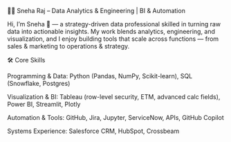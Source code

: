 👩‍💻 Sneha Raj – Data Analytics & Engineering | BI & Automation

Hi, I’m Sneha 👋 — a strategy-driven data professional skilled in turning raw data into actionable insights. My work blends analytics, engineering, and visualization, and I enjoy building tools that scale across functions — from sales & marketing to operations & strategy.

🛠️ Core Skills

Programming & Data: Python (Pandas, NumPy, Scikit-learn), SQL (Snowflake, Postgres)

Visualization & BI: Tableau (row-level security, ETM, advanced calc fields), Power BI, Streamlit, Plotly

Automation & Tools: GitHub, Jira, Jupyter, ServiceNow, APIs, GitHub Copilot

Systems Experience: Salesforce CRM, HubSpot, Crossbeam
